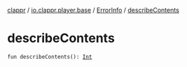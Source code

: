 [clappr](../../index.md) / [io.clappr.player.base](../index.md) / [ErrorInfo](index.md) / [describeContents](.)

# describeContents

`fun describeContents(): `[`Int`](https://kotlinlang.org/api/latest/jvm/stdlib/kotlin/-int/index.html)